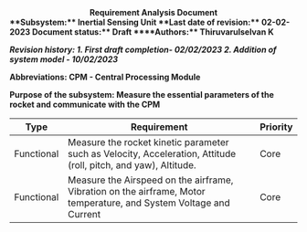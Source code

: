 <div align="center">
<strong>Requirement Analysis Document

<div align="left">
**Subsystem:** Inertial Sensing Unit
**Last date of revision:** 02-02-2023
Document status:** Draft
****Authors:** Thiruvarulselvan K

_**Revision history:**_
_1. First draft completion- 02/02/2023
2. Addition of system model - 10/02/2023_

**Abbreviations:**
CPM - Central Processing Module

**Purpose of the subsystem:**
Measure the essential parameters of the rocket and communicate with the CPM 


| Type  | Requirement | Priority |
| ------------- | ------------- | ------------- |
| Functional  | Measure the rocket kinetic parameter such as Velocity, Acceleration, Attitude (roll, pitch, and yaw), Altitude. | Core |
| Functional  | Measure the Airspeed on the airframe, Vibration on the airframe, Motor temperature, and System Voltage and Current  | Core |
